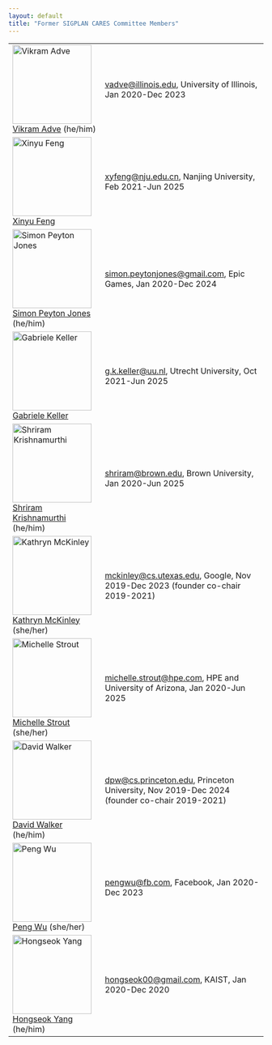 ```yaml
---
layout: default
title: "Former SIGPLAN CARES Committee Members"
---
```


<table style="width:100%" border="0">
  <tr>
   <td><img src="http://sigplan.org/images/cares-photos/adve.png" alt="Vikram Adve" width="156"><br><a href="https://vikram.cs.illinois.edu/">Vikram Adve</a> (he/him)</td>
   <td><a href="mailto:vadve@illinois.edu">vadve@illinois.edu</a>, University of Illinois, Jan 2020-Dec 2023 </td>
  </tr>
 <tr>
   <td><img src="http://sigplan.org/images/cares-photos/feng.png" alt="Xinyu Feng" width="156"><br><a href="https://cs.nju.edu.cn/xyfeng/">Xinyu Feng</a></td>
   <td><a href="mailto:xyfeng@nju.edu.cn">xyfeng@nju.edu.cn</a>, Nanjing University, Feb 2021-Jun 2025 </td>
  </tr> 
    <tr>
   <td><img src="http://sigplan.org/images/cares-photos/jones.png" alt="Simon Peyton Jones"  width="156"><br><a href="https://www.microsoft.com/en-us/research/people/simonpj/">Simon Peyton Jones</a> (he/him)</td>
   <td><a href="mailto:simon.peytonjones@gmail.com">simon.peytonjones@gmail.com</a>, Epic Games, Jan 2020-Dec 2024</td>
  </tr>
 <tr>
   <td><img src="../images/cares-photos/keller.jpeg" alt="Gabriele Keller" width="156"><br><a href="https://www.uu.nl/staff/GKKeller">Gabriele Keller</a></td>
   <td><a href="mailto:g.k.keller@uu.nl">g.k.keller@uu.nl</a>, Utrecht University, Oct 2021-Jun 2025</td>
  </tr> 
 <tr>
   <td><img src="http://sigplan.org/images/cares-photos/krishnamurthi.png" alt="Shriram Krishnamurthi" width="156"><br><a href="https://cs.brown.edu/~sk/">Shriram Krishnamurthi</a> (he/him)</td>
   <td><a href="mailto:shriram@brown.edu">shriram@brown.edu</a>, Brown University, Jan 2020-Jun 2025</td>
  </tr> 
    <tr>
   <td><img src="http://sigplan.org/images/cares-photos/mckinley.png" alt="Kathryn McKinley"  width="156"><br><a href="https://www.cs.utexas.edu/users/mckinley/">Kathryn McKinley</a> (she/her)</td>
   <td><a href="mailto:mckinley@cs.utexas.edu">mckinley@cs.utexas.edu</a>, Google, Nov 2019-Dec 2023 (founder co-chair 2019-2021) </td>
  </tr> 
 <tr>
   <td><img src="http://sigplan.org/images/cares-photos/strout.png" alt="Michelle Strout"  width="156"><br><a href="http://cgi.cs.arizona.edu/~mstrout/">Michelle Strout</a> (she/her)</td>
   <td><a href="mailto:michelle.strout@hpe.com">michelle.strout@hpe.com</a>, HPE and University of Arizona, Jan 2020-Jun 2025</td>
  </tr> 
    <tr>
   <td><img src="http://sigplan.org/images/cares-photos/walker.png" alt="David Walker" width="156"><br><a href="https://www.cs.princeton.edu/~dpw/">David Walker</a> (he/him)</td>
   <td><a href="mailto:dpw@cs.princeton.edu">dpw@cs.princeton.edu</a>, Princeton University, Nov 2019-Dec 2024 (founder co-chair 2019-2021) </td>
  </tr>
  <tr>
   <td><img src="http://sigplan.org/images/cares-photos/wu.png" alt="Peng Wu" width="156"><br><a href="https://pengwu.wordpress.com/">Peng Wu</a> (she/her)</td>
   <td><a href="mailto:pengwu@fb.com">pengwu@fb.com</a>, Facebook, Jan 2020-Dec 2023 </td>
  </tr> 
 <tr>
   <td><img src="http://sigplan.org/images/cares-photos/yang.png" alt="Hongseok Yang" width="156"><br><a href="https://sites.google.com/view/hongseokyang/home">Hongseok Yang</a> (he/him)</td>
   <td><a href="mailto:hongseok00@gmail.com">hongseok00@gmail.com</a>, KAIST, Jan 2020-Dec 2020</td>
  </tr> 
 </table>  
